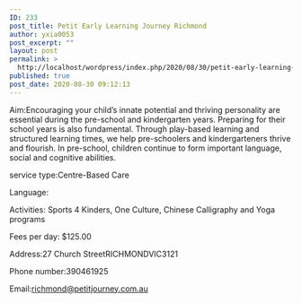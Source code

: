 ```yaml
---
ID: 233
post_title: Petit Early Learning Journey Richmond
author: yxia0053
post_excerpt: ""
layout: post
permalink: >
  http://localhost/wordpress/index.php/2020/08/30/petit-early-learning-journey-richmond/
published: true
post_date: 2020-08-30 09:12:13
---
```

Aim:Encouraging your child’s innate potential and thriving personality are essential during the pre-school and kindergarten years. Preparing for their school years is also fundamental. Through play-based learning and structured learning times, we help pre-schoolers and kindergarteners thrive and flourish. In pre-school, children continue to form important language, social and cognitive abilities.

service type:Centre-Based Care

Language:

Activities: Sports 4 Kinders, One Culture, Chinese Calligraphy and Yoga programs

Fees per day: $125.00

Address:27 Church StreetRICHMONDVIC3121

Phone number:390461925

Email:richmond@petitjourney.com.au